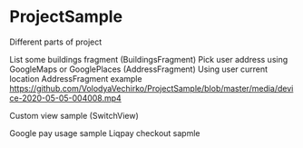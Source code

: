 # ProjectSample
Different parts of project

List some buildings fragment (BuildingsFragment)
Pick user address using GoogleMaps or GooglePlaces (AddressFragment)
Using user current location
AddressFragment example https://github.com/VolodyaVechirko/ProjectSample/blob/master/media/device-2020-05-05-004008.mp4

Custom view sample (SwitchView)

Google pay usage sample
Liqpay checkout sapmle
